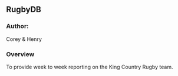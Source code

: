 ## RugbyDB

### Author:
Corey & Henry

### Overview
To provide week to week reporting on the King Country Rugby team.


